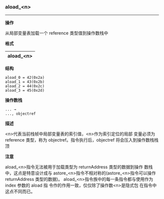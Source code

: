 ### aload_\<n\>

----

**操作**

从局部变量表加载一个 reference 类型值到操作数栈中

**格式**

| aload_\<n\>  |
| --------:   |


**结构**
```
aload_0 = 42(0x2a)
aload_1 = 43(0x2b)
aload_2 = 44(0x2c)
aload_3 = 45(0x2d)
```

**操作数栈**
```
... →
..., objectref
```

**描述**

\<n\>代表当前栈帧中局部变量表的索引值，\<n\>作为索引定位的局部 变量必须为 reference 类型，称为 objectref。指令执行后，objectref
将会压入到操作数栈栈顶


**注意**

aload_\<n\>指令无法被用于加载类型为 returnAddress 类型的数据到操作 数栈中，这点是特意设计成与 astore_\<n\>指令不相对称的(astore_\<n\>指令可以操作 returnAddress 类型的数据)。 aload_\<n\>指令族中的每一条指令都与使用<n>作为 index 参数的 aload 指 令作的作用一致，仅仅除了操作数\<n\>是隐式包 在指令中这点不同而已。
